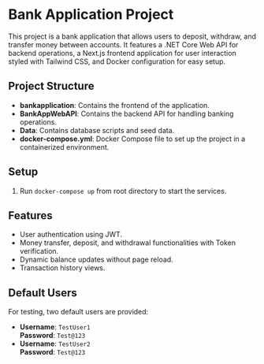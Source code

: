 # Bank Application Project

This project is a bank application that allows users to deposit, withdraw, and transfer money between accounts. It features a .NET Core Web API for backend operations, a Next.js frontend application for user interaction styled with Tailwind CSS, and Docker configuration for easy setup.

## Project Structure

- **bankapplication**: Contains the frontend of the application.
- **BankAppWebAPI**: Contains the backend API for handling banking operations.
- **Data**: Contains database scripts and seed data.
- **docker-compose.yml**: Docker Compose file to set up the project in a containerized environment.

## Setup

1. Run `docker-compose up` from root directory to start the services.

## Features

- User authentication using JWT.
- Money transfer, deposit, and withdrawal functionalities with Token verification.
- Dynamic balance updates without page reload.
- Transaction history views.

## Default Users

For testing, two default users are provided:

- **Username**: `TestUser1`  
  **Password**: `Test@123`
- **Username**: `TestUser2`  
  **Password**: `Test@123`
